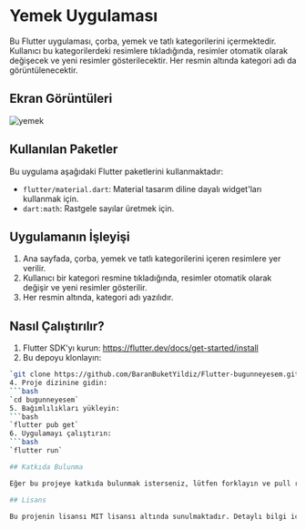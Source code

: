 # Yemek Uygulaması

Bu Flutter uygulaması, çorba, yemek ve tatlı kategorilerini içermektedir. Kullanıcı bu kategorilerdeki resimlere tıkladığında, resimler otomatik olarak değişecek ve yeni resimler gösterilecektir. Her resmin altında kategori adı da görüntülenecektir.

## Ekran Görüntüleri

![yemek](https://github.com/BaranBuketYildiz/Flutter-bugunneyesem/assets/126967473/58721a82-cbe5-46bc-b659-653a27cbeab0)

## Kullanılan Paketler

Bu uygulama aşağıdaki Flutter paketlerini kullanmaktadır:

- `flutter/material.dart`: Material tasarım diline dayalı widget'ları kullanmak için.
- `dart:math`: Rastgele sayılar üretmek için.

## Uygulamanın İşleyişi

1. Ana sayfada, çorba, yemek ve tatlı kategorilerini içeren resimlere yer verilir.
2. Kullanıcı bir kategori resmine tıkladığında, resimler otomatik olarak değişir ve yeni resimler gösterilir.
3. Her resmin altında, kategori adı yazılıdır.

## Nasıl Çalıştırılır?

1. Flutter SDK'yı kurun: https://flutter.dev/docs/get-started/install
2. Bu depoyu klonlayın:
 ```bash 
 `git clone https://github.com/BaranBuketYildiz/Flutter-bugunneyesem.git`
4. Proje dizinine gidin: 
```bash
`cd bugunneyesem`
5. Bağımlılıkları yükleyin: 
```bash
`flutter pub get`
6. Uygulamayı çalıştırın: 
```bash
`flutter run`

## Katkıda Bulunma

Eğer bu projeye katkıda bulunmak isterseniz, lütfen forklayın ve pull request gönderin. Her türlü katkı ve öneriye açığız!

## Lisans

Bu projenin lisansı MIT lisansı altında sunulmaktadır. Detaylı bilgi için [LICENSE](LICENSE) dosyasını inceleyebilirsiniz.
